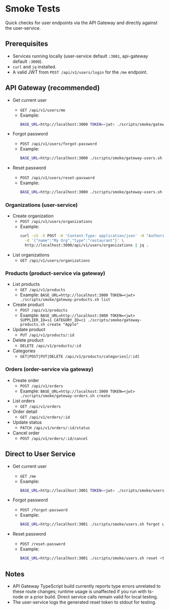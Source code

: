 # Smoke Tests

Quick checks for user endpoints via the API Gateway and directly against the user-service.

## Prerequisites
- Services running locally (user-service default `:3001`, api-gateway default `:3000`).
- `curl` and `jq` installed.
- A valid JWT from `POST /api/v1/users/login` for the `/me` endpoint.

## API Gateway (recommended)

- Get current user
  - `GET /api/v1/users/me`
  - Example:
    ```bash
    BASE_URL=http://localhost:3000 TOKEN=<jwt> ./scripts/smoke/gateway-users.sh me
    ```

- Forgot password
  - `POST /api/v1/users/forgot-password`
  - Example:
    ```bash
    BASE_URL=http://localhost:3000 ./scripts/smoke/gateway-users.sh forgot user@example.com
    ```

- Reset password
  - `POST /api/v1/users/reset-password`
  - Example:
    ```bash
    BASE_URL=http://localhost:3000 ./scripts/smoke/gateway-users.sh reset <token> 'NewP@ssw0rd1'
    ```

### Organizations (user-service)
- Create organization
  - `POST /api/v1/users/organizations`
  - Example:
    ```bash
    curl -sS -X POST -H 'Content-Type: application/json' -H "Authorization: Bearer $TOKEN" \
      -d '{"name":"My Org","type":"restaurant"}' \
      http://localhost:3000/api/v1/users/organizations | jq .
    ```
- List organizations
  - `GET /api/v1/users/organizations`

### Products (product-service via gateway)
- List products
  - `GET /api/v1/products`
  - Example: `BASE_URL=http://localhost:3000 TOKEN=<jwt> ./scripts/smoke/gateway-products.sh list`
- Create product
  - `POST /api/v1/products`
  - Example: `BASE_URL=http://localhost:3000 TOKEN=<jwt> SUPPLIER_ID=s1 CATEGORY_ID=c1 ./scripts/smoke/gateway-products.sh create "Apple"`
- Update product
  - `PUT /api/v1/products/:id`
- Delete product
  - `DELETE /api/v1/products/:id`
- Categories
  - `GET|POST|PUT|DELETE /api/v1/products/categories[/:id]`

### Orders (order-service via gateway)
- Create order
  - `POST /api/v1/orders`
  - Example: `BASE_URL=http://localhost:3000 TOKEN=<jwt> ./scripts/smoke/gateway-orders.sh create`
- List orders
  - `GET /api/v1/orders`
- Order detail
  - `GET /api/v1/orders/:id`
- Update status
  - `PATCH /api/v1/orders/:id/status`
- Cancel order
  - `POST /api/v1/orders/:id/cancel`

## Direct to User Service

- Get current user
  - `GET /me`
  - Example:
    ```bash
    BASE_URL=http://localhost:3001 TOKEN=<jwt> ./scripts/smoke/users.sh me
    ```

- Forgot password
  - `POST /forgot-password`
  - Example:
    ```bash
    BASE_URL=http://localhost:3001 ./scripts/smoke/users.sh forgot user@example.com
    ```

- Reset password
  - `POST /reset-password`
  - Example:
    ```bash
    BASE_URL=http://localhost:3001 ./scripts/smoke/users.sh reset <token> 'NewP@ssw0rd1'
    ```

## Notes
- API Gateway TypeScript build currently reports type errors unrelated to these route changes; runtime usage is unaffected if you run with ts-node or a prior build. Direct service calls remain valid for local testing.
- The user-service logs the generated reset token to stdout for testing.

